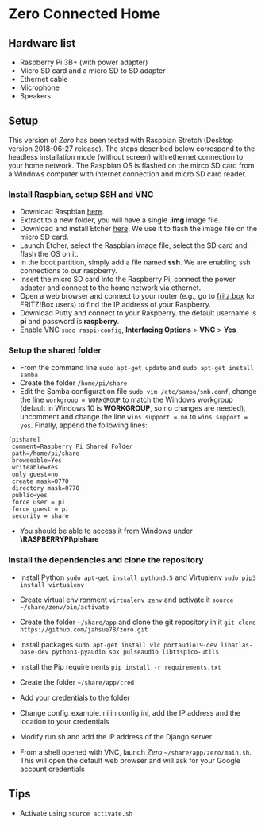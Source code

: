 # Zero Connected Home

## Hardware list
- Raspberry Pi 3B+ (with power adapter)
- Micro SD card and a micro SD to SD adapter
- Ethernet cable
- Microphone
- Speakers

## Setup

This version of *Zero* has been tested with Raspbian Stretch (Desktop version 2018-06-27 release). The steps described below correspond to the headless installation mode (without screen) with ethernet connection to your home network. The Raspbian OS is flashed on the mirco SD card from a Windows computer with internet connection and micro SD card reader.

### Install Raspbian, setup SSH and VNC

- Download Raspbian [here](https://www.raspberrypi.org/downloads/raspbian/).
- Extract to a new folder, you will have a single **.img** image file.
- Download and install Etcher [here](https://www.balena.io/etcher/). We use it to flash the image file on the micro SD card.
- Launch Etcher, select the Raspbian image file, select the SD card and flash the OS on it.
- In the boot partition, simply add a file named **ssh**. We are enabling ssh connections to our raspberry.
- Insert the micro SD card into the Raspberry Pi, connect the power adapter and connect to the home network via ethernet.
- Open a web browser and connect to your router (e.g., go to [fritz.box](fritz.box) for FRITZ!Box users) to find the IP address of your Raspberry.
- Download Putty and connect to your Raspberry. the default username is **pi** and password is **raspberry**.
- Enable VNC `sudo raspi-config`, **Interfacing Options** > **VNC** > **Yes**

### Setup the shared folder

- From the command line `sudo apt-get update` and `sudo apt-get install samba`
- Create the folder `/home/pi/share`
- Edit the Samba configuration file `sudo vim /etc/samba/smb.conf`, change the line `workgroup = WORKGROUP` to match the Windows workgroup (default in Windows 10 is **WORKGROUP**, so no changes are needed), uncomment and change the line `wins support = no` to `wins support = yes`. Finally, append the following lines:
```
[pishare]
 comment=Raspberry Pi Shared Folder
 path=/home/pi/share
 browseable=Yes
 writeable=Yes
 only guest=no
 create mask=0770
 directory mask=0770
 public=yes
 force user = pi
 force guest = pi
 security = share
```
- You should be able to access it from Windows under **\\RASPBERRYPI\pishare**

### Install the dependencies and clone the repository

- Install Python `sudo apt-get install python3.5` and Virtualenv `sudo pip3 install virtualenv`
- Create virtual environment `virtualenv zenv` and activate it `source ~/share/zenv/bin/activate`
- Create the folder `~/share/app` and clone the git repository in it `git clone https://github.com/jahsue78/zero.git`
- Install packages `sudo apt-get install vlc portaudio19-dev libatlas-base-dev python3-pyaudio sox pulseaudio libttspico-utils`
- Install the Pip requirements `pip install -r requirements.txt`

- Create the folder `~/share/app/cred`
- Add your credentials to the folder
- Change config_example.ini in config.ini, add the IP address and the location to your credentials
- Modify run.sh and add the IP address of the Django server
- From a shell opened with VNC, launch *Zero* `~/share/app/zero/main.sh`. This will open the default web browser and will ask for your Google account credentials

## Tips

- Activate using `source activate.sh `


